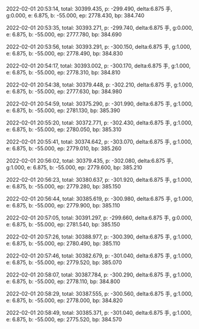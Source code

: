 2022-02-01 20:53:14, total: 30399.435, p: -299.490, delta:6.875 手, g:0.000, e: 6.875, b: -55.000, ep: 2778.430, bp: 384.740

2022-02-01 20:53:35, total: 30393.271, p: -299.740, delta:6.875 手, g:0.000, e: 6.875, b: -55.000, ep: 2777.780, bp: 384.690

2022-02-01 20:53:56, total: 30393.291, p: -300.150, delta:6.875 手, g:1.000, e: 6.875, b: -55.000, ep: 2778.490, bp: 384.830

2022-02-01 20:54:17, total: 30393.002, p: -300.170, delta:6.875 手, g:1.000, e: 6.875, b: -55.000, ep: 2778.310, bp: 384.810

2022-02-01 20:54:38, total: 30379.448, p: -302.210, delta:6.875 手, g:1.000, e: 6.875, b: -55.000, ep: 2777.630, bp: 384.980

2022-02-01 20:54:59, total: 30375.290, p: -301.990, delta:6.875 手, g:1.000, e: 6.875, b: -55.000, ep: 2781.130, bp: 385.390

2022-02-01 20:55:20, total: 30372.771, p: -302.430, delta:6.875 手, g:1.000, e: 6.875, b: -55.000, ep: 2780.050, bp: 385.310

2022-02-01 20:55:41, total: 30374.642, p: -303.070, delta:6.875 手, g:1.000, e: 6.875, b: -55.000, ep: 2779.010, bp: 385.260

2022-02-01 20:56:02, total: 30379.435, p: -302.080, delta:6.875 手, g:1.000, e: 6.875, b: -55.000, ep: 2779.600, bp: 385.210

2022-02-01 20:56:23, total: 30380.637, p: -301.920, delta:6.875 手, g:1.000, e: 6.875, b: -55.000, ep: 2779.280, bp: 385.150

2022-02-01 20:56:44, total: 30385.619, p: -300.980, delta:6.875 手, g:1.000, e: 6.875, b: -55.000, ep: 2779.900, bp: 385.110

2022-02-01 20:57:05, total: 30391.297, p: -299.660, delta:6.875 手, g:0.000, e: 6.875, b: -55.000, ep: 2781.540, bp: 385.150

2022-02-01 20:57:26, total: 30388.977, p: -300.390, delta:6.875 手, g:1.000, e: 6.875, b: -55.000, ep: 2780.490, bp: 385.110

2022-02-01 20:57:46, total: 30382.679, p: -301.040, delta:6.875 手, g:1.000, e: 6.875, b: -55.000, ep: 2779.520, bp: 385.070

2022-02-01 20:58:07, total: 30387.784, p: -300.290, delta:6.875 手, g:1.000, e: 6.875, b: -55.000, ep: 2778.110, bp: 384.800

2022-02-01 20:58:29, total: 30387.555, p: -300.560, delta:6.875 手, g:1.000, e: 6.875, b: -55.000, ep: 2778.000, bp: 384.820

2022-02-01 20:58:49, total: 30385.371, p: -301.040, delta:6.875 手, g:1.000, e: 6.875, b: -55.000, ep: 2775.520, bp: 384.570